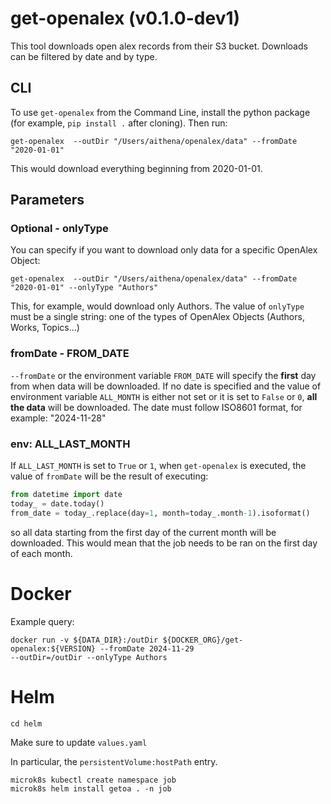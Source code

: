 # get-openalex (v0.1.0-dev1)

This tool downloads open alex records from their S3 bucket.
Downloads can be filtered by date and by type.

## CLI
To use `get-openalex` from the Command Line, install the python package (for example, `pip install .` after cloning). Then run:

```shell
get-openalex  --outDir "/Users/aithena/openalex/data" --fromDate "2020-01-01"
```
This would download everything beginning from 2020-01-01.

## Parameters
### Optional - onlyType
You can specify if you want to download only data for a specific OpenAlex Object:

```shell
get-openalex  --outDir "/Users/aithena/openalex/data" --fromDate "2020-01-01" --onlyType "Authors"
```

This, for example, would download only Authors.
The value of `onlyType` must be a single string:
one of the types of OpenAlex Objects (Authors, Works, Topics...)


### fromDate - FROM_DATE

`--fromDate` or the environment variable `FROM_DATE` will specify the **first** day from when data will be downloaded.
If no date is specified and the value of environment variable `ALL_MONTH` is either not set or it is set to `False` or `0`, **all the data** will be downloaded.
The date must follow ISO8601 format, for example: "2024-11-28"


### env: ALL_LAST_MONTH

If `ALL_LAST_MONTH` is set to `True` or `1`, when `get-openalex` is executed, the value of `fromDate` will be the result of executing:

```python
from datetime import date
today_ = date.today()
from_date = today_.replace(day=1, month=today_.month-1).isoformat()
```
so all data starting from the first day of the current month will be downloaded.
This would mean that the job needs to be ran on the first day of each month.


# Docker 

Example query:

```shell
docker run -v ${DATA_DIR}:/outDir ${DOCKER_ORG}/get-openalex:${VERSION} --fromDate 2024-11-29 
--outDir=/outDir --onlyType Authors 

```

# Helm 

```
cd helm
```

Make sure to update `values.yaml`

In particular, the `persistentVolume:hostPath` entry.

```shell
microk8s kubectl create namespace job
microk8s helm install getoa . -n job
```
